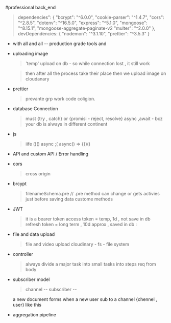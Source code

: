 #professional back_end 
> dependencies": {
    "bcrypt": "^6.0.0",
    "cookie-parser": "^1.4.7",
    "cors": "^2.8.5",
    "dotenv": "^16.5.0",
    "express": "^5.1.0",
    "mongoose": "^8.15.1",
    "mongoose-aggregate-paginate-v2
    "multer": "^2.0.0"
  },
> devDependencies: {
    "nodemon": "^3.1.10",
    "prettier": "^3.5.3"
  }

- with all and all -- production grade tools and

- uploading image 
    >'temp' upload on db - so while connection lost , it still work
     
    > then after all the process take their place then we upload image on cloudanary 
    

- prettier 
    > prevante grp work code coligion. 

- database Connection
    > must {try , catch} or {promisi - reject, resolve}
    > async ,await - bcz your db is always in different continent 

- js
    > iife ()()
    > async ;( async() => {})()
- API and custom API / Error handling 
    > 
- cors
    > cross origin 
- brcypt 
    > filenameSchema.pre //  .pre method can change or gets activies just before saving data
    > custome methods 

- JWT 
    > it is a bearer token 
    > access token = temp, 1d , not save in db
    > refresh token  = long term , 10d approx , saved in db : 

- file and data upload 
    > file and video upload
    > cloudinary - fs - file system
    > 

- controller 
    > always divide a major task into small tasks into steps 
    > req from body 
    
- subscriber model 
    > channel -- 
    > subscriber -- 

    a new document forms when a new user sub to a channel {chennel , user} like this 

- aggregation pipeline
    
